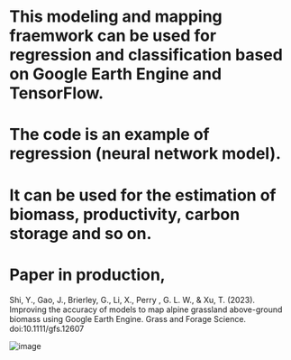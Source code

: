 # This modeling and mapping fraemwork can be used for regression and classification based on Google Earth Engine and TensorFlow. 
# The code is an example of regression (neural network model). 
# It can be used for the estimation of biomass, productivity, carbon storage and so on. 
# Paper in production, 
Shi, Y., Gao, J., Brierley, G., Li, X., Perry , G. L. W., & Xu, T. (2023). Improving the accuracy of models to map alpine grassland above-ground biomass using Google Earth Engine. Grass and Forage Science. doi:10.1111/gfs.12607

![image](https://user-images.githubusercontent.com/38708447/226752451-eb865b64-d965-4a22-9e2b-456c7aa36c35.png)
